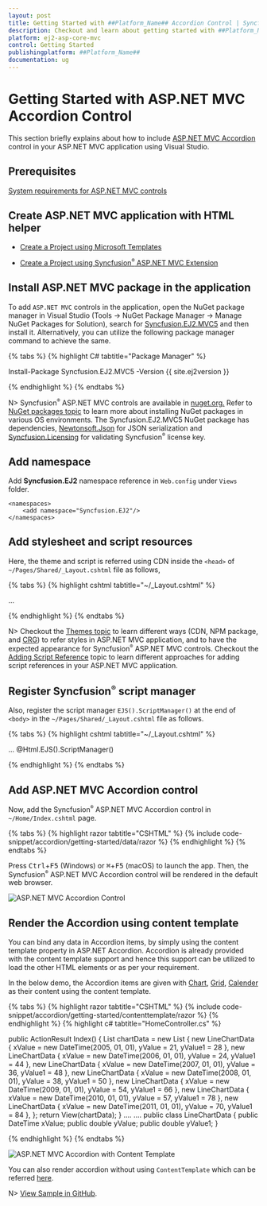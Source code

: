 ```yaml
---
layout: post
title: Getting Started with ##Platform_Name## Accordion Control | Syncfusion
description: Checkout and learn about getting started with ##Platform_Name## Accordion control of Syncfusion Essential JS 2 and more details.
platform: ej2-asp-core-mvc
control: Getting Started
publishingplatform: ##Platform_Name##
documentation: ug
---
```



# Getting Started with ASP.NET MVC Accordion Control

This section briefly explains about how to include [ASP.NET MVC Accordion](https://www.syncfusion.com/aspnet-mvc-ui-controls/accordion) control in your ASP.NET MVC application using Visual Studio.

## Prerequisites

[System requirements for ASP.NET MVC controls](https://ej2.syncfusion.com/aspnetmvc/documentation/system-requirements)

## Create ASP.NET MVC application with HTML helper

* [Create a Project using Microsoft Templates](https://learn.microsoft.com/en-us/aspnet/mvc/overview/getting-started/introduction/getting-started#create-your-first-app)

* [Create a Project using Syncfusion<sup style="font-size:70%">&reg;</sup> ASP.NET MVC Extension](https://ej2.syncfusion.com/aspnetmvc/documentation/getting-started/project-template)

## Install ASP.NET MVC package in the application

To add `ASP.NET MVC` controls in the application, open the NuGet package manager in Visual Studio (Tools → NuGet Package Manager → Manage NuGet Packages for Solution), search for [Syncfusion.EJ2.MVC5](https://www.nuget.org/packages/Syncfusion.EJ2.MVC5) and then install it. Alternatively, you can utilize the following package manager command to achieve the same.

{% tabs %}
{% highlight C# tabtitle="Package Manager" %}

Install-Package Syncfusion.EJ2.MVC5 -Version {{ site.ej2version }}

{% endhighlight %}
{% endtabs %}

N> Syncfusion<sup style="font-size:70%">&reg;</sup> ASP.NET MVC controls are available in [nuget.org.](https://www.nuget.org/packages?q=syncfusion.EJ2) Refer to [NuGet packages topic](https://ej2.syncfusion.com/aspnetmvc/documentation/nuget-packages) to learn more about installing NuGet packages in various OS environments. The Syncfusion.EJ2.MVC5 NuGet package has dependencies, [Newtonsoft.Json](https://www.nuget.org/packages/Newtonsoft.Json/) for JSON serialization and [Syncfusion.Licensing](https://www.nuget.org/packages/Syncfusion.Licensing/) for validating Syncfusion<sup style="font-size:70%">&reg;</sup> license key.

## Add namespace

Add **Syncfusion.EJ2** namespace reference in `Web.config` under `Views` folder.

```
<namespaces>
    <add namespace="Syncfusion.EJ2"/>
</namespaces>
```

## Add stylesheet and script resources

Here, the theme and script is referred using CDN inside the `<head>` of `~/Pages/Shared/_Layout.cshtml` file as follows,

{% tabs %}
{% highlight cshtml tabtitle="~/_Layout.cshtml" %}

<head>
    ...
    <!-- Syncfusion ASP.NET MVC controls styles -->
    <link rel="stylesheet" href="https://cdn.syncfusion.com/ej2/{{ site.ej2version }}/fluent.css" />
    <!-- Syncfusion ASP.NET MVC controls scripts -->
    <script src="https://cdn.syncfusion.com/ej2/{{ site.ej2version }}/dist/ej2.min.js"></script>
</head>

{% endhighlight %}
{% endtabs %}

N> Checkout the [Themes topic](https://ej2.syncfusion.com/aspnetmvc/documentation/appearance/theme) to learn different ways (CDN, NPM package, and [CRG](https://ej2.syncfusion.com/aspnetmvc/documentation/common/custom-resource-generator)) to refer styles in ASP.NET MVC application, and to have the expected appearance for Syncfusion<sup style="font-size:70%">&reg;</sup> ASP.NET MVC controls. Checkout the [Adding Script Reference](https://ej2.syncfusion.com/aspnetmvc/documentation/common/adding-script-references) topic to learn different approaches for adding script references in your ASP.NET MVC application.

## Register Syncfusion<sup style="font-size:70%">&reg;</sup> script manager

Also, register the script manager `EJS().ScriptManager()` at the end of `<body>` in the `~/Pages/Shared/_Layout.cshtml` file as follows.

{% tabs %}
{% highlight cshtml tabtitle="~/_Layout.cshtml" %}

<body>
...
    <!-- Syncfusion ASP.NET MVC Script Manager -->
    @Html.EJS().ScriptManager()
</body>

{% endhighlight %}
{% endtabs %}

## Add ASP.NET MVC Accordion control

Now, add the Syncfusion<sup style="font-size:70%">&reg;</sup> ASP.NET MVC Accordion control in `~/Home/Index.cshtml` page.

{% tabs %}
{% highlight razor tabtitle="CSHTML" %}
{% include code-snippet/accordion/getting-started/data/razor %}
{% endhighlight %}
{% endtabs %}

Press <kbd>Ctrl</kbd>+<kbd>F5</kbd> (Windows) or <kbd>⌘</kbd>+<kbd>F5</kbd> (macOS) to launch the app. Then, the Syncfusion<sup style="font-size:70%">&reg;</sup> ASP.NET MVC Accordion control will be rendered in the default web browser.

![ASP.NET MVC Accordion Control](images/accordion-control.png)

## Render the Accordion using content template

You can bind any data in Accordion items, by simply using the content template property in ASP.NET Accordion. Accordion is already provided with the content template support and hence this support can be utilized to load the other HTML elements or as per your requirement.

In the below demo, the Accordion items are given with [Chart](../chart/getting-started), [Grid](../grid/getting-started-mvc), [Calender](../calendar/getting-started) as their content using the content template.

{% tabs %}
{% highlight razor tabtitle="CSHTML" %}
{% include code-snippet/accordion/getting-started/contenttemplate/razor %}
{% endhighlight %}
{% highlight c# tabtitle="HomeController.cs" %}

public ActionResult Index()
{
    List<LineChartData> chartData = new List<LineChartData>
    {
        new LineChartData { xValue = new DateTime(2005, 01, 01), yValue = 21, yValue1 = 28 },
        new LineChartData { xValue = new DateTime(2006, 01, 01), yValue = 24, yValue1 = 44 },
        new LineChartData { xValue = new DateTime(2007, 01, 01), yValue = 36, yValue1 = 48 },
        new LineChartData { xValue = new DateTime(2008, 01, 01), yValue = 38, yValue1 = 50 },
        new LineChartData { xValue = new DateTime(2009, 01, 01), yValue = 54, yValue1 = 66 },
        new LineChartData { xValue = new DateTime(2010, 01, 01), yValue = 57, yValue1 = 78 },
        new LineChartData { xValue = new DateTime(2011, 01, 01), yValue = 70, yValue1 = 84 },
    };
    return View(chartData);
}
....
....
public class LineChartData
{
    public DateTime xValue;
    public double yValue;
    public double yValue1;
}

{% endhighlight %}
{% endtabs %}

![ASP.NET MVC Accordion with Content Template](images/accordion-template.png)

You can also render accordion without using `ContentTemplate` which can be referred [here](https://ej2.syncfusion.com/aspnetmvc/documentation/accordion/how-to/set-the-nested-accordion).

N> [View Sample in GitHub](https://github.com/SyncfusionExamples/ASP-NET-MVC-Getting-Started-Examples/tree/main/Accordion/ASP.NET%20MVC%20Razor%20Examples).
